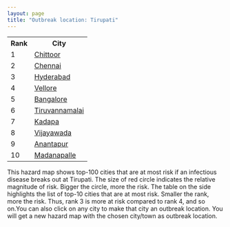 ```yaml
---
layout: page
title: "Outbreak location: Tirupati"
---
```

<div class="flex-container">
<div class="flex-item-left" id="mapid">
<script src="https://buda-magenta.github.io/hazard_map/load_map.js"></script>

<script>
var marker_outbreak = L.marker([13.631637, 79.423171],{"autoPan": true}).addTo(map); marker_outbreak.bindTooltip("Tirupati").openTooltip();

var circle_1 = L.circle([13.160105, 79.155551], {"pane": "markerPane", "color": "red", "fill": true, "fillOpacity": 0.2, "fillRule": "evenodd", "lineCap": "round", "lineJoin": "round", "opacity": 1.0, "radius": 90109, "stroke": true, "weight": 3}).addTo(map);
circle_1.bindTooltip("Chittoor<br>rank: 1<br>hazard index: 0.090109")
circle_1.bindPopup('<a href="https://buda-magenta.github.io/hazard_map/Chittoor">Chittoor</a>')

var circle_2 = L.circle([13.083694, 80.270186], {"pane": "markerPane", "color": "red", "fill": true, "fillOpacity": 0.2, "fillRule": "evenodd", "lineCap": "round", "lineJoin": "round", "opacity": 1.0, "radius": 80371, "stroke": true, "weight": 3}).addTo(map);
circle_2.bindTooltip("Chennai<br>rank: 2<br>hazard index: 0.080371")
circle_2.bindPopup('<a href="https://buda-magenta.github.io/hazard_map/Chennai">Chennai</a>')

var circle_3 = L.circle([17.388786, 78.461065], {"pane": "markerPane", "color": "red", "fill": true, "fillOpacity": 0.2, "fillRule": "evenodd", "lineCap": "round", "lineJoin": "round", "opacity": 1.0, "radius": 48055, "stroke": true, "weight": 3}).addTo(map);
circle_3.bindTooltip("Hyderabad<br>rank: 3<br>hazard index: 0.048055")
circle_3.bindPopup('<a href="https://buda-magenta.github.io/hazard_map/Hyderabad">Hyderabad</a>')

var circle_4 = L.circle([12.794811, 79.000641], {"pane": "markerPane", "color": "red", "fill": true, "fillOpacity": 0.2, "fillRule": "evenodd", "lineCap": "round", "lineJoin": "round", "opacity": 1.0, "radius": 14494, "stroke": true, "weight": 3}).addTo(map);
circle_4.bindTooltip("Vellore<br>rank: 4<br>hazard index: 0.014494")
circle_4.bindPopup('<a href="https://buda-magenta.github.io/hazard_map/Vellore">Vellore</a>')

var circle_5 = L.circle([12.979120, 77.591300], {"pane": "markerPane", "color": "red", "fill": true, "fillOpacity": 0.2, "fillRule": "evenodd", "lineCap": "round", "lineJoin": "round", "opacity": 1.0, "radius": 14319, "stroke": true, "weight": 3}).addTo(map);
circle_5.bindTooltip("Bangalore<br>rank: 5<br>hazard index: 0.014319")
circle_5.bindPopup('<a href="https://buda-magenta.github.io/hazard_map/Bangalore">Bangalore</a>')

var circle_6 = L.circle([12.227213, 79.070156], {"pane": "markerPane", "color": "red", "fill": true, "fillOpacity": 0.2, "fillRule": "evenodd", "lineCap": "round", "lineJoin": "round", "opacity": 1.0, "radius": 11116, "stroke": true, "weight": 3}).addTo(map);
circle_6.bindTooltip("Tiruvannamalai<br>rank: 6<br>hazard index: 0.011116")
circle_6.bindPopup('<a href="https://buda-magenta.github.io/hazard_map/Tiruvannamalai">Tiruvannamalai</a>')

var circle_7 = L.circle([14.475294, 78.821686], {"pane": "markerPane", "color": "red", "fill": true, "fillOpacity": 0.2, "fillRule": "evenodd", "lineCap": "round", "lineJoin": "round", "opacity": 1.0, "radius": 7935, "stroke": true, "weight": 3}).addTo(map);
circle_7.bindTooltip("Kadapa<br>rank: 7<br>hazard index: 0.007936")
circle_7.bindPopup('<a href="https://buda-magenta.github.io/hazard_map/Kadapa">Kadapa</a>')

var circle_8 = L.circle([16.508759, 80.618510], {"pane": "markerPane", "color": "red", "fill": true, "fillOpacity": 0.2, "fillRule": "evenodd", "lineCap": "round", "lineJoin": "round", "opacity": 1.0, "radius": 7549, "stroke": true, "weight": 3}).addTo(map);
circle_8.bindTooltip("Vijayawada<br>rank: 8<br>hazard index: 0.007550")
circle_8.bindPopup('<a href="https://buda-magenta.github.io/hazard_map/Vijayawada">Vijayawada</a>')

var circle_9 = L.circle([14.654623, 77.556260], {"pane": "markerPane", "color": "red", "fill": true, "fillOpacity": 0.2, "fillRule": "evenodd", "lineCap": "round", "lineJoin": "round", "opacity": 1.0, "radius": 6716, "stroke": true, "weight": 3}).addTo(map);
circle_9.bindTooltip("Anantapur<br>rank: 9<br>hazard index: 0.006716")
circle_9.bindPopup('<a href="https://buda-magenta.github.io/hazard_map/Anantapur">Anantapur</a>')

var circle_10 = L.circle([13.573260, 78.479146], {"pane": "markerPane", "color": "red", "fill": true, "fillOpacity": 0.2, "fillRule": "evenodd", "lineCap": "round", "lineJoin": "round", "opacity": 1.0, "radius": 6700, "stroke": true, "weight": 3}).addTo(map);
circle_10.bindTooltip("Madanapalle<br>rank: 10<br>hazard index: 0.006700")
circle_10.bindPopup('<a href="https://buda-magenta.github.io/hazard_map/Madanapalle">Madanapalle</a>')

var circle_11 = L.circle([17.723128, 83.301284], {"pane": "markerPane", "color": "red", "fill": true, "fillOpacity": 0.2, "fillRule": "evenodd", "lineCap": "round", "lineJoin": "round", "opacity": 1.0, "radius": 6172, "stroke": true, "weight": 3}).addTo(map);
circle_11.bindTooltip("Visakhapatnam<br>rank: 11<br>hazard index: 0.006172")
circle_11.bindPopup('<a href="https://buda-magenta.github.io/hazard_map/Visakhapatnam">Visakhapatnam</a>')

var circle_12 = L.circle([14.422347, 77.720069], {"pane": "markerPane", "color": "red", "fill": true, "fillOpacity": 0.2, "fillRule": "evenodd", "lineCap": "round", "lineJoin": "round", "opacity": 1.0, "radius": 5738, "stroke": true, "weight": 3}).addTo(map);
circle_12.bindTooltip("Dharmavaram<br>rank: 12<br>hazard index: 0.005738")
circle_12.bindPopup('<a href="https://buda-magenta.github.io/hazard_map/Dharmavaram">Dharmavaram</a>')

var circle_13 = L.circle([14.449372, 79.987376], {"pane": "markerPane", "color": "red", "fill": true, "fillOpacity": 0.2, "fillRule": "evenodd", "lineCap": "round", "lineJoin": "round", "opacity": 1.0, "radius": 5249, "stroke": true, "weight": 3}).addTo(map);
circle_13.bindTooltip("Nellore<br>rank: 13<br>hazard index: 0.005250")
circle_13.bindPopup('<a href="https://buda-magenta.github.io/hazard_map/Nellore">Nellore</a>')

var circle_14 = L.circle([15.143395, 76.919388], {"pane": "markerPane", "color": "red", "fill": true, "fillOpacity": 0.2, "fillRule": "evenodd", "lineCap": "round", "lineJoin": "round", "opacity": 1.0, "radius": 4847, "stroke": true, "weight": 3}).addTo(map);
circle_14.bindTooltip("Bellary<br>rank: 14<br>hazard index: 0.004847")
circle_14.bindPopup('<a href="https://buda-magenta.github.io/hazard_map/Bellary">Bellary</a>')

var circle_15 = L.circle([15.119651, 77.455290], {"pane": "markerPane", "color": "red", "fill": true, "fillOpacity": 0.2, "fillRule": "evenodd", "lineCap": "round", "lineJoin": "round", "opacity": 1.0, "radius": 3843, "stroke": true, "weight": 3}).addTo(map);
circle_15.bindTooltip("Guntakal<br>rank: 15<br>hazard index: 0.003843")
circle_15.bindPopup('<a href="https://buda-magenta.github.io/hazard_map/Guntakal">Guntakal</a>')

var circle_16 = L.circle([15.351838, 75.137985], {"pane": "markerPane", "color": "red", "fill": true, "fillOpacity": 0.2, "fillRule": "evenodd", "lineCap": "round", "lineJoin": "round", "opacity": 1.0, "radius": 2978, "stroke": true, "weight": 3}).addTo(map);
circle_16.bindTooltip("Hubli<br>rank: 16<br>hazard index: 0.002978")
circle_16.bindPopup('<a href="https://buda-magenta.github.io/hazard_map/Hubli">Hubli</a>')

var circle_17 = L.circle([11.001812, 76.962842], {"pane": "markerPane", "color": "red", "fill": true, "fillOpacity": 0.2, "fillRule": "evenodd", "lineCap": "round", "lineJoin": "round", "opacity": 1.0, "radius": 2538, "stroke": true, "weight": 3}).addTo(map);
circle_17.bindTooltip("Coimbatore<br>rank: 17<br>hazard index: 0.002538")
circle_17.bindPopup('<a href="https://buda-magenta.github.io/hazard_map/Coimbatore">Coimbatore</a>')

var circle_18 = L.circle([11.664300, 78.146000], {"pane": "markerPane", "color": "red", "fill": true, "fillOpacity": 0.2, "fillRule": "evenodd", "lineCap": "round", "lineJoin": "round", "opacity": 1.0, "radius": 2084, "stroke": true, "weight": 3}).addTo(map);
circle_18.bindTooltip("Salem<br>rank: 18<br>hazard index: 0.002085")
circle_18.bindPopup('<a href="https://buda-magenta.github.io/hazard_map/Salem">Salem</a>')

var circle_19 = L.circle([28.651718, 77.221939], {"pane": "markerPane", "color": "red", "fill": true, "fillOpacity": 0.2, "fillRule": "evenodd", "lineCap": "round", "lineJoin": "round", "opacity": 1.0, "radius": 2070, "stroke": true, "weight": 3}).addTo(map);
circle_19.bindTooltip("Delhi<br>rank: 19<br>hazard index: 0.002070")
circle_19.bindPopup('<a href="https://buda-magenta.github.io/hazard_map/Delhi">Delhi</a>')

var circle_20 = L.circle([13.125476, 80.094090], {"pane": "markerPane", "color": "red", "fill": true, "fillOpacity": 0.2, "fillRule": "evenodd", "lineCap": "round", "lineJoin": "round", "opacity": 1.0, "radius": 2058, "stroke": true, "weight": 3}).addTo(map);
circle_20.bindTooltip("Avadi<br>rank: 20<br>hazard index: 0.002059")
circle_20.bindPopup('<a href="https://buda-magenta.github.io/hazard_map/Avadi">Avadi</a>')

var circle_21 = L.circle([10.804973, 78.687030], {"pane": "markerPane", "color": "red", "fill": true, "fillOpacity": 0.2, "fillRule": "evenodd", "lineCap": "round", "lineJoin": "round", "opacity": 1.0, "radius": 1996, "stroke": true, "weight": 3}).addTo(map);
circle_21.bindTooltip("Tiruchirappalli<br>rank: 21<br>hazard index: 0.001997")
circle_21.bindPopup('<a href="https://buda-magenta.github.io/hazard_map/Tiruchirappalli">Tiruchirappalli</a>')

var circle_22 = L.circle([9.926115, 78.114098], {"pane": "markerPane", "color": "red", "fill": true, "fillOpacity": 0.2, "fillRule": "evenodd", "lineCap": "round", "lineJoin": "round", "opacity": 1.0, "radius": 1677, "stroke": true, "weight": 3}).addTo(map);
circle_22.bindTooltip("Madurai<br>rank: 22<br>hazard index: 0.001678")
circle_22.bindPopup('<a href="https://buda-magenta.github.io/hazard_map/Madurai">Madurai</a>')

var circle_23 = L.circle([17.980609, 79.598212], {"pane": "markerPane", "color": "red", "fill": true, "fillOpacity": 0.2, "fillRule": "evenodd", "lineCap": "round", "lineJoin": "round", "opacity": 1.0, "radius": 1559, "stroke": true, "weight": 3}).addTo(map);
circle_23.bindTooltip("Warangal<br>rank: 23<br>hazard index: 0.001559")
circle_23.bindPopup('<a href="https://buda-magenta.github.io/hazard_map/Warangal">Warangal</a>')

var circle_24 = L.circle([14.752266, 78.548552], {"pane": "markerPane", "color": "red", "fill": true, "fillOpacity": 0.2, "fillRule": "evenodd", "lineCap": "round", "lineJoin": "round", "opacity": 1.0, "radius": 1550, "stroke": true, "weight": 3}).addTo(map);
circle_24.bindTooltip("Proddatur<br>rank: 24<br>hazard index: 0.001551")
circle_24.bindPopup('<a href="https://buda-magenta.github.io/hazard_map/Proddatur">Proddatur</a>')

var circle_25 = L.circle([19.075990, 72.877393], {"pane": "markerPane", "color": "red", "fill": true, "fillOpacity": 0.2, "fillRule": "evenodd", "lineCap": "round", "lineJoin": "round", "opacity": 1.0, "radius": 1521, "stroke": true, "weight": 3}).addTo(map);
circle_25.bindTooltip("Mumbai<br>rank: 25<br>hazard index: 0.001522")
circle_25.bindPopup('<a href="https://buda-magenta.github.io/hazard_map/Mumbai">Mumbai</a>')

var circle_26 = L.circle([11.715950, 79.767053], {"pane": "markerPane", "color": "red", "fill": true, "fillOpacity": 0.2, "fillRule": "evenodd", "lineCap": "round", "lineJoin": "round", "opacity": 1.0, "radius": 1449, "stroke": true, "weight": 3}).addTo(map);
circle_26.bindTooltip("Cuddalore Port<br>rank: 26<br>hazard index: 0.001449")
circle_26.bindPopup('<a href="https://buda-magenta.github.io/hazard_map/Cuddalore_Port">Cuddalore Port</a>')

var circle_27 = L.circle([16.702841, 74.240533], {"pane": "markerPane", "color": "red", "fill": true, "fillOpacity": 0.2, "fillRule": "evenodd", "lineCap": "round", "lineJoin": "round", "opacity": 1.0, "radius": 1391, "stroke": true, "weight": 3}).addTo(map);
circle_27.bindTooltip("Kolhapur<br>rank: 27<br>hazard index: 0.001392")
circle_27.bindPopup('<a href="https://buda-magenta.github.io/hazard_map/Kolhapur">Kolhapur</a>')

var circle_28 = L.circle([13.826383, 77.493772], {"pane": "markerPane", "color": "red", "fill": true, "fillOpacity": 0.2, "fillRule": "evenodd", "lineCap": "round", "lineJoin": "round", "opacity": 1.0, "radius": 1317, "stroke": true, "weight": 3}).addTo(map);
circle_28.bindTooltip("Hindupur<br>rank: 28<br>hazard index: 0.001318")
circle_28.bindPopup('<a href="https://buda-magenta.github.io/hazard_map/Hindupur">Hindupur</a>')

var circle_29 = L.circle([15.507554, 80.060800], {"pane": "markerPane", "color": "red", "fill": true, "fillOpacity": 0.2, "fillRule": "evenodd", "lineCap": "round", "lineJoin": "round", "opacity": 1.0, "radius": 1299, "stroke": true, "weight": 3}).addTo(map);
circle_29.bindTooltip("Ongole<br>rank: 29<br>hazard index: 0.001299")
circle_29.bindPopup('<a href="https://buda-magenta.github.io/hazard_map/Ongole">Ongole</a>')

var circle_30 = L.circle([17.005045, 81.780473], {"pane": "markerPane", "color": "red", "fill": true, "fillOpacity": 0.2, "fillRule": "evenodd", "lineCap": "round", "lineJoin": "round", "opacity": 1.0, "radius": 1297, "stroke": true, "weight": 3}).addTo(map);
circle_30.bindTooltip("Rajahmundry<br>rank: 30<br>hazard index: 0.001298")
circle_30.bindPopup('<a href="https://buda-magenta.github.io/hazard_map/Rajahmundry">Rajahmundry</a>')

var circle_31 = L.circle([16.850253, 74.594888], {"pane": "markerPane", "color": "red", "fill": true, "fillOpacity": 0.2, "fillRule": "evenodd", "lineCap": "round", "lineJoin": "round", "opacity": 1.0, "radius": 1273, "stroke": true, "weight": 3}).addTo(map);
circle_31.bindTooltip("Sangli<br>rank: 31<br>hazard index: 0.001274")
circle_31.bindPopup('<a href="https://buda-magenta.github.io/hazard_map/Sangli">Sangli</a>')

var circle_32 = L.circle([15.857267, 74.506934], {"pane": "markerPane", "color": "red", "fill": true, "fillOpacity": 0.2, "fillRule": "evenodd", "lineCap": "round", "lineJoin": "round", "opacity": 1.0, "radius": 1237, "stroke": true, "weight": 3}).addTo(map);
circle_32.bindTooltip("Belgaum<br>rank: 32<br>hazard index: 0.001237")
circle_32.bindPopup('<a href="https://buda-magenta.github.io/hazard_map/Belgaum">Belgaum</a>')

var circle_33 = L.circle([13.156387, 80.300528], {"pane": "markerPane", "color": "red", "fill": true, "fillOpacity": 0.2, "fillRule": "evenodd", "lineCap": "round", "lineJoin": "round", "opacity": 1.0, "radius": 1116, "stroke": true, "weight": 3}).addTo(map);
circle_33.bindTooltip("Tiruvottiyur<br>rank: 33<br>hazard index: 0.001116")
circle_33.bindPopup('<a href="https://buda-magenta.github.io/hazard_map/Tiruvottiyur">Tiruvottiyur</a>')

var circle_34 = L.circle([11.101781, 77.345192], {"pane": "markerPane", "color": "red", "fill": true, "fillOpacity": 0.2, "fillRule": "evenodd", "lineCap": "round", "lineJoin": "round", "opacity": 1.0, "radius": 1055, "stroke": true, "weight": 3}).addTo(map);
circle_34.bindTooltip("Tiruppur<br>rank: 34<br>hazard index: 0.001055")
circle_34.bindPopup('<a href="https://buda-magenta.github.io/hazard_map/Tiruppur">Tiruppur</a>')

var circle_35 = L.circle([26.055318, 82.993139], {"pane": "markerPane", "color": "red", "fill": true, "fillOpacity": 0.2, "fillRule": "evenodd", "lineCap": "round", "lineJoin": "round", "opacity": 1.0, "radius": 1014, "stroke": true, "weight": 3}).addTo(map);
circle_35.bindTooltip("Nizamabad<br>rank: 35<br>hazard index: 0.001014")
circle_35.bindPopup('<a href="https://buda-magenta.github.io/hazard_map/Nizamabad">Nizamabad</a>')

var circle_36 = L.circle([16.237773, 80.646422], {"pane": "markerPane", "color": "red", "fill": true, "fillOpacity": 0.2, "fillRule": "evenodd", "lineCap": "round", "lineJoin": "round", "opacity": 1.0, "radius": 972, "stroke": true, "weight": 3}).addTo(map);
circle_36.bindTooltip("Tenali<br>rank: 36<br>hazard index: 0.000973")
circle_36.bindPopup('<a href="https://buda-magenta.github.io/hazard_map/Tenali">Tenali</a>')

var circle_37 = L.circle([12.989816, 80.100987], {"pane": "markerPane", "color": "red", "fill": true, "fillOpacity": 0.2, "fillRule": "evenodd", "lineCap": "round", "lineJoin": "round", "opacity": 1.0, "radius": 944, "stroke": true, "weight": 3}).addTo(map);
circle_37.bindTooltip("Pallavaram<br>rank: 37<br>hazard index: 0.000944")
circle_37.bindPopup('<a href="https://buda-magenta.github.io/hazard_map/Pallavaram">Pallavaram</a>')

var circle_38 = L.circle([12.305183, 76.655361], {"pane": "markerPane", "color": "red", "fill": true, "fillOpacity": 0.2, "fillRule": "evenodd", "lineCap": "round", "lineJoin": "round", "opacity": 1.0, "radius": 942, "stroke": true, "weight": 3}).addTo(map);
circle_38.bindTooltip("Mysore<br>rank: 38<br>hazard index: 0.000943")
circle_38.bindPopup('<a href="https://buda-magenta.github.io/hazard_map/Mysore">Mysore</a>')

var circle_39 = L.circle([16.291519, 80.454159], {"pane": "markerPane", "color": "red", "fill": true, "fillOpacity": 0.2, "fillRule": "evenodd", "lineCap": "round", "lineJoin": "round", "opacity": 1.0, "radius": 935, "stroke": true, "weight": 3}).addTo(map);
circle_39.bindTooltip("Guntur<br>rank: 39<br>hazard index: 0.000935")
circle_39.bindPopup('<a href="https://buda-magenta.github.io/hazard_map/Guntur">Guntur</a>')

var circle_40 = L.circle([25.531031, 78.652689], {"pane": "markerPane", "color": "red", "fill": true, "fillOpacity": 0.2, "fillRule": "evenodd", "lineCap": "round", "lineJoin": "round", "opacity": 1.0, "radius": 923, "stroke": true, "weight": 3}).addTo(map);
circle_40.bindTooltip("Jhansi<br>rank: 40<br>hazard index: 0.000923")
circle_40.bindPopup('<a href="https://buda-magenta.github.io/hazard_map/Jhansi">Jhansi</a>')

var circle_41 = L.circle([22.541418, 88.357691], {"pane": "markerPane", "color": "red", "fill": true, "fillOpacity": 0.2, "fillRule": "evenodd", "lineCap": "round", "lineJoin": "round", "opacity": 1.0, "radius": 793, "stroke": true, "weight": 3}).addTo(map);
circle_41.bindTooltip("Kolkata<br>rank: 41<br>hazard index: 0.000793")
circle_41.bindPopup('<a href="https://buda-magenta.github.io/hazard_map/Kolkata">Kolkata</a>')

var circle_42 = L.circle([12.929903, 80.111823], {"pane": "markerPane", "color": "red", "fill": true, "fillOpacity": 0.2, "fillRule": "evenodd", "lineCap": "round", "lineJoin": "round", "opacity": 1.0, "radius": 752, "stroke": true, "weight": 3}).addTo(map);
circle_42.bindTooltip("Tambaram<br>rank: 42<br>hazard index: 0.000753")
circle_42.bindPopup('<a href="https://buda-magenta.github.io/hazard_map/Tambaram">Tambaram</a>')

var circle_43 = L.circle([16.695935, 74.455575], {"pane": "markerPane", "color": "red", "fill": true, "fillOpacity": 0.2, "fillRule": "evenodd", "lineCap": "round", "lineJoin": "round", "opacity": 1.0, "radius": 728, "stroke": true, "weight": 3}).addTo(map);
circle_43.bindTooltip("Ichalkaranji<br>rank: 43<br>hazard index: 0.000729")
circle_43.bindPopup('<a href="https://buda-magenta.github.io/hazard_map/Ichalkaranji">Ichalkaranji</a>')

var circle_44 = L.circle([10.915649, 79.806949], {"pane": "markerPane", "color": "red", "fill": true, "fillOpacity": 0.2, "fillRule": "evenodd", "lineCap": "round", "lineJoin": "round", "opacity": 1.0, "radius": 725, "stroke": true, "weight": 3}).addTo(map);
circle_44.bindTooltip("Pondicherry<br>rank: 44<br>hazard index: 0.000725")
circle_44.bindPopup('<a href="https://buda-magenta.github.io/hazard_map/Pondicherry">Pondicherry</a>')

var circle_45 = L.circle([12.836393, 79.705330], {"pane": "markerPane", "color": "red", "fill": true, "fillOpacity": 0.2, "fillRule": "evenodd", "lineCap": "round", "lineJoin": "round", "opacity": 1.0, "radius": 685, "stroke": true, "weight": 3}).addTo(map);
circle_45.bindTooltip("Kanchipuram<br>rank: 45<br>hazard index: 0.000686")
circle_45.bindPopup('<a href="https://buda-magenta.github.io/hazard_map/Kanchipuram">Kanchipuram</a>')

var circle_46 = L.circle([16.743454, 77.992319], {"pane": "markerPane", "color": "red", "fill": true, "fillOpacity": 0.2, "fillRule": "evenodd", "lineCap": "round", "lineJoin": "round", "opacity": 1.0, "radius": 674, "stroke": true, "weight": 3}).addTo(map);
circle_46.bindTooltip("Mahbubnagar<br>rank: 46<br>hazard index: 0.000674")
circle_46.bindPopup('<a href="https://buda-magenta.github.io/hazard_map/Mahbubnagar">Mahbubnagar</a>')

var circle_47 = L.circle([15.266493, 76.387230], {"pane": "markerPane", "color": "red", "fill": true, "fillOpacity": 0.2, "fillRule": "evenodd", "lineCap": "round", "lineJoin": "round", "opacity": 1.0, "radius": 650, "stroke": true, "weight": 3}).addTo(map);
circle_47.bindTooltip("Hospet<br>rank: 47<br>hazard index: 0.000651")
circle_47.bindPopup('<a href="https://buda-magenta.github.io/hazard_map/Hospet">Hospet</a>')

var circle_48 = L.circle([15.830925, 78.042537], {"pane": "markerPane", "color": "red", "fill": true, "fillOpacity": 0.2, "fillRule": "evenodd", "lineCap": "round", "lineJoin": "round", "opacity": 1.0, "radius": 640, "stroke": true, "weight": 3}).addTo(map);
circle_48.bindTooltip("Kurnool<br>rank: 48<br>hazard index: 0.000640")
circle_48.bindPopup('<a href="https://buda-magenta.github.io/hazard_map/Kurnool">Kurnool</a>')

var circle_49 = L.circle([18.112082, 83.405220], {"pane": "markerPane", "color": "red", "fill": true, "fillOpacity": 0.2, "fillRule": "evenodd", "lineCap": "round", "lineJoin": "round", "opacity": 1.0, "radius": 619, "stroke": true, "weight": 3}).addTo(map);
circle_49.bindTooltip("Vizianagaram<br>rank: 49<br>hazard index: 0.000620")
circle_49.bindPopup('<a href="https://buda-magenta.github.io/hazard_map/Vizianagaram">Vizianagaram</a>')

var circle_50 = L.circle([16.094950, 80.165878], {"pane": "markerPane", "color": "red", "fill": true, "fillOpacity": 0.2, "fillRule": "evenodd", "lineCap": "round", "lineJoin": "round", "opacity": 1.0, "radius": 599, "stroke": true, "weight": 3}).addTo(map);
circle_50.bindTooltip("Chilakaluripet<br>rank: 50<br>hazard index: 0.000599")
circle_50.bindPopup('<a href="https://buda-magenta.github.io/hazard_map/Chilakaluripet">Chilakaluripet</a>')

var circle_51 = L.circle([20.266777, 85.843559], {"pane": "markerPane", "color": "red", "fill": true, "fillOpacity": 0.2, "fillRule": "evenodd", "lineCap": "round", "lineJoin": "round", "opacity": 1.0, "radius": 591, "stroke": true, "weight": 3}).addTo(map);
circle_51.bindTooltip("Bhubaneswar<br>rank: 51<br>hazard index: 0.000592")
circle_51.bindPopup('<a href="https://buda-magenta.github.io/hazard_map/Bhubaneswar">Bhubaneswar</a>')

var circle_52 = L.circle([18.761516, 79.478785], {"pane": "markerPane", "color": "red", "fill": true, "fillOpacity": 0.2, "fillRule": "evenodd", "lineCap": "round", "lineJoin": "round", "opacity": 1.0, "radius": 583, "stroke": true, "weight": 3}).addTo(map);
circle_52.bindTooltip("Ramagundam<br>rank: 52<br>hazard index: 0.000583")
circle_52.bindPopup('<a href="https://buda-magenta.github.io/hazard_map/Ramagundam">Ramagundam</a>')

var circle_53 = L.circle([18.521428, 73.854454], {"pane": "markerPane", "color": "red", "fill": true, "fillOpacity": 0.2, "fillRule": "evenodd", "lineCap": "round", "lineJoin": "round", "opacity": 1.0, "radius": 577, "stroke": true, "weight": 3}).addTo(map);
circle_53.bindTooltip("Pune<br>rank: 53<br>hazard index: 0.000577")
circle_53.bindPopup('<a href="https://buda-magenta.github.io/hazard_map/Pune">Pune</a>')

var circle_54 = L.circle([14.906956, 78.009707], {"pane": "markerPane", "color": "red", "fill": true, "fillOpacity": 0.2, "fillRule": "evenodd", "lineCap": "round", "lineJoin": "round", "opacity": 1.0, "radius": 576, "stroke": true, "weight": 3}).addTo(map);
circle_54.bindTooltip("Tadipatri<br>rank: 54<br>hazard index: 0.000577")
circle_54.bindPopup('<a href="https://buda-magenta.github.io/hazard_map/Tadipatri">Tadipatri</a>')

var circle_55 = L.circle([8.576971, 77.050125], {"pane": "markerPane", "color": "red", "fill": true, "fillOpacity": 0.2, "fillRule": "evenodd", "lineCap": "round", "lineJoin": "round", "opacity": 1.0, "radius": 555, "stroke": true, "weight": 3}).addTo(map);
circle_55.bindTooltip("Thiruvananthapuram<br>rank: 55<br>hazard index: 0.000556")
circle_55.bindPopup('<a href="https://buda-magenta.github.io/hazard_map/Thiruvananthapuram">Thiruvananthapuram</a>')

var circle_56 = L.circle([15.426365, 75.630079], {"pane": "markerPane", "color": "red", "fill": true, "fillOpacity": 0.2, "fillRule": "evenodd", "lineCap": "round", "lineJoin": "round", "opacity": 1.0, "radius": 545, "stroke": true, "weight": 3}).addTo(map);
circle_56.bindTooltip("Gadag<br>rank: 56<br>hazard index: 0.000545")
circle_56.bindPopup('<a href="https://buda-magenta.github.io/hazard_map/Gadag">Gadag</a>')

var circle_57 = L.circle([16.083333, 77.166667], {"pane": "markerPane", "color": "red", "fill": true, "fillOpacity": 0.2, "fillRule": "evenodd", "lineCap": "round", "lineJoin": "round", "opacity": 1.0, "radius": 544, "stroke": true, "weight": 3}).addTo(map);
circle_57.bindTooltip("Raichur<br>rank: 57<br>hazard index: 0.000544")
circle_57.bindPopup('<a href="https://buda-magenta.github.io/hazard_map/Raichur">Raichur</a>')

var circle_58 = L.circle([12.955100, 78.269900], {"pane": "markerPane", "color": "red", "fill": true, "fillOpacity": 0.2, "fillRule": "evenodd", "lineCap": "round", "lineJoin": "round", "opacity": 1.0, "radius": 543, "stroke": true, "weight": 3}).addTo(map);
circle_58.bindTooltip("Robertson Pet<br>rank: 58<br>hazard index: 0.000544")
circle_58.bindPopup('<a href="https://buda-magenta.github.io/hazard_map/Robertson_Pet">Robertson Pet</a>')

var circle_59 = L.circle([21.237947, 81.633683], {"pane": "markerPane", "color": "red", "fill": true, "fillOpacity": 0.2, "fillRule": "evenodd", "lineCap": "round", "lineJoin": "round", "opacity": 1.0, "radius": 510, "stroke": true, "weight": 3}).addTo(map);
circle_59.bindTooltip("Raipur<br>rank: 59<br>hazard index: 0.000511")
circle_59.bindPopup('<a href="https://buda-magenta.github.io/hazard_map/Raipur">Raipur</a>')

var circle_60 = L.circle([19.309813, 84.797156], {"pane": "markerPane", "color": "red", "fill": true, "fillOpacity": 0.2, "fillRule": "evenodd", "lineCap": "round", "lineJoin": "round", "opacity": 1.0, "radius": 505, "stroke": true, "weight": 3}).addTo(map);
circle_60.bindTooltip("Brahmapur<br>rank: 60<br>hazard index: 0.000506")
circle_60.bindPopup('<a href="https://buda-magenta.github.io/hazard_map/Brahmapur">Brahmapur</a>')

var circle_61 = L.circle([17.910400, 77.519900], {"pane": "markerPane", "color": "red", "fill": true, "fillOpacity": 0.2, "fillRule": "evenodd", "lineCap": "round", "lineJoin": "round", "opacity": 1.0, "radius": 478, "stroke": true, "weight": 3}).addTo(map);
circle_61.bindTooltip("Bidar<br>rank: 61<br>hazard index: 0.000479")
circle_61.bindPopup('<a href="https://buda-magenta.github.io/hazard_map/Bidar">Bidar</a>')

var circle_62 = L.circle([17.500000, 80.333333], {"pane": "markerPane", "color": "red", "fill": true, "fillOpacity": 0.2, "fillRule": "evenodd", "lineCap": "round", "lineJoin": "round", "opacity": 1.0, "radius": 462, "stroke": true, "weight": 3}).addTo(map);
circle_62.bindTooltip("Khammam<br>rank: 62<br>hazard index: 0.000462")
circle_62.bindPopup('<a href="https://buda-magenta.github.io/hazard_map/Khammam">Khammam</a>')

var circle_63 = L.circle([17.166667, 77.083333], {"pane": "markerPane", "color": "red", "fill": true, "fillOpacity": 0.2, "fillRule": "evenodd", "lineCap": "round", "lineJoin": "round", "opacity": 1.0, "radius": 448, "stroke": true, "weight": 3}).addTo(map);
circle_63.bindTooltip("Gulbarga<br>rank: 63<br>hazard index: 0.000449")
circle_63.bindPopup('<a href="https://buda-magenta.github.io/hazard_map/Gulbarga">Gulbarga</a>')

var circle_64 = L.circle([12.792907, 78.699917], {"pane": "markerPane", "color": "red", "fill": true, "fillOpacity": 0.2, "fillRule": "evenodd", "lineCap": "round", "lineJoin": "round", "opacity": 1.0, "radius": 440, "stroke": true, "weight": 3}).addTo(map);
circle_64.bindTooltip("Ambur<br>rank: 64<br>hazard index: 0.000440")
circle_64.bindPopup('<a href="https://buda-magenta.github.io/hazard_map/Ambur">Ambur</a>')

var circle_65 = L.circle([16.432998, 80.993715], {"pane": "markerPane", "color": "red", "fill": true, "fillOpacity": 0.2, "fillRule": "evenodd", "lineCap": "round", "lineJoin": "round", "opacity": 1.0, "radius": 426, "stroke": true, "weight": 3}).addTo(map);
circle_65.bindTooltip("Gudivada<br>rank: 65<br>hazard index: 0.000427")
circle_65.bindPopup('<a href="https://buda-magenta.github.io/hazard_map/Gudivada">Gudivada</a>')

var circle_66 = L.circle([19.169335, 77.311013], {"pane": "markerPane", "color": "red", "fill": true, "fillOpacity": 0.2, "fillRule": "evenodd", "lineCap": "round", "lineJoin": "round", "opacity": 1.0, "radius": 407, "stroke": true, "weight": 3}).addTo(map);
circle_66.bindTooltip("Nanded Waghala<br>rank: 66<br>hazard index: 0.000408")
circle_66.bindPopup('<a href="https://buda-magenta.github.io/hazard_map/Nanded_Waghala">Nanded Waghala</a>')

var circle_67 = L.circle([16.181939, 81.135130], {"pane": "markerPane", "color": "red", "fill": true, "fillOpacity": 0.2, "fillRule": "evenodd", "lineCap": "round", "lineJoin": "round", "opacity": 1.0, "radius": 401, "stroke": true, "weight": 3}).addTo(map);
circle_67.bindTooltip("Machilipatnam<br>rank: 67<br>hazard index: 0.000401")
circle_67.bindPopup('<a href="https://buda-magenta.github.io/hazard_map/Machilipatnam">Machilipatnam</a>')

var circle_68 = L.circle([15.631900, 77.275900], {"pane": "markerPane", "color": "red", "fill": true, "fillOpacity": 0.2, "fillRule": "evenodd", "lineCap": "round", "lineJoin": "round", "opacity": 1.0, "radius": 381, "stroke": true, "weight": 3}).addTo(map);
circle_68.bindTooltip("Adoni<br>rank: 68<br>hazard index: 0.000382")
circle_68.bindPopup('<a href="https://buda-magenta.github.io/hazard_map/Adoni">Adoni</a>')

var circle_69 = L.circle([21.149813, 79.082056], {"pane": "markerPane", "color": "red", "fill": true, "fillOpacity": 0.2, "fillRule": "evenodd", "lineCap": "round", "lineJoin": "round", "opacity": 1.0, "radius": 379, "stroke": true, "weight": 3}).addTo(map);
circle_69.bindTooltip("Nagpur<br>rank: 69<br>hazard index: 0.000380")
circle_69.bindPopup('<a href="https://buda-magenta.github.io/hazard_map/Nagpur">Nagpur</a>')

var circle_70 = L.circle([11.369204, 77.676627], {"pane": "markerPane", "color": "red", "fill": true, "fillOpacity": 0.2, "fillRule": "evenodd", "lineCap": "round", "lineJoin": "round", "opacity": 1.0, "radius": 375, "stroke": true, "weight": 3}).addTo(map);
circle_70.bindTooltip("Erode<br>rank: 70<br>hazard index: 0.000375")
circle_70.bindPopup('<a href="https://buda-magenta.github.io/hazard_map/Erode">Erode</a>')

var circle_71 = L.circle([13.340077, 77.100621], {"pane": "markerPane", "color": "red", "fill": true, "fillOpacity": 0.2, "fillRule": "evenodd", "lineCap": "round", "lineJoin": "round", "opacity": 1.0, "radius": 365, "stroke": true, "weight": 3}).addTo(map);
circle_71.bindTooltip("Tumkur<br>rank: 71<br>hazard index: 0.000366")
circle_71.bindPopup('<a href="https://buda-magenta.github.io/hazard_map/Tumkur">Tumkur</a>')

var circle_72 = L.circle([10.330330, 78.067398], {"pane": "markerPane", "color": "red", "fill": true, "fillOpacity": 0.2, "fillRule": "evenodd", "lineCap": "round", "lineJoin": "round", "opacity": 1.0, "radius": 341, "stroke": true, "weight": 3}).addTo(map);
circle_72.bindTooltip("Dindigul<br>rank: 72<br>hazard index: 0.000341")
circle_72.bindPopup('<a href="https://buda-magenta.github.io/hazard_map/Dindigul">Dindigul</a>')

var circle_73 = L.circle([10.786027, 79.138150], {"pane": "markerPane", "color": "red", "fill": true, "fillOpacity": 0.2, "fillRule": "evenodd", "lineCap": "round", "lineJoin": "round", "opacity": 1.0, "radius": 340, "stroke": true, "weight": 3}).addTo(map);
circle_73.bindTooltip("Thanjavur<br>rank: 73<br>hazard index: 0.000340")
circle_73.bindPopup('<a href="https://buda-magenta.github.io/hazard_map/Thanjavur">Thanjavur</a>')

var circle_74 = L.circle([23.021624, 72.579707], {"pane": "markerPane", "color": "red", "fill": true, "fillOpacity": 0.2, "fillRule": "evenodd", "lineCap": "round", "lineJoin": "round", "opacity": 1.0, "radius": 323, "stroke": true, "weight": 3}).addTo(map);
circle_74.bindTooltip("Ahmedabad<br>rank: 74<br>hazard index: 0.000323")
circle_74.bindPopup('<a href="https://buda-magenta.github.io/hazard_map/Ahmedabad">Ahmedabad</a>')

var circle_75 = L.circle([16.542769, 81.527344], {"pane": "markerPane", "color": "red", "fill": true, "fillOpacity": 0.2, "fillRule": "evenodd", "lineCap": "round", "lineJoin": "round", "opacity": 1.0, "radius": 319, "stroke": true, "weight": 3}).addTo(map);
circle_75.bindTooltip("Bhimavaram<br>rank: 75<br>hazard index: 0.000319")
circle_75.bindPopup('<a href="https://buda-magenta.github.io/hazard_map/Bhimavaram">Bhimavaram</a>')

var circle_76 = L.circle([13.137000, 78.133961], {"pane": "markerPane", "color": "red", "fill": true, "fillOpacity": 0.2, "fillRule": "evenodd", "lineCap": "round", "lineJoin": "round", "opacity": 1.0, "radius": 309, "stroke": true, "weight": 3}).addTo(map);
circle_76.bindTooltip("Kolar<br>rank: 76<br>hazard index: 0.000310")
circle_76.bindPopup('<a href="https://buda-magenta.github.io/hazard_map/Kolar">Kolar</a>')

var circle_77 = L.circle([18.434644, 79.132265], {"pane": "markerPane", "color": "red", "fill": true, "fillOpacity": 0.2, "fillRule": "evenodd", "lineCap": "round", "lineJoin": "round", "opacity": 1.0, "radius": 304, "stroke": true, "weight": 3}).addTo(map);
circle_77.bindTooltip("Karimnagar<br>rank: 77<br>hazard index: 0.000304")
circle_77.bindPopup('<a href="https://buda-magenta.github.io/hazard_map/Karimnagar">Karimnagar</a>')

var circle_78 = L.circle([9.931308, 76.267414], {"pane": "markerPane", "color": "red", "fill": true, "fillOpacity": 0.2, "fillRule": "evenodd", "lineCap": "round", "lineJoin": "round", "opacity": 1.0, "radius": 301, "stroke": true, "weight": 3}).addTo(map);
circle_78.bindTooltip("Kochi<br>rank: 78<br>hazard index: 0.000302")
circle_78.bindPopup('<a href="https://buda-magenta.github.io/hazard_map/Kochi">Kochi</a>')

var circle_79 = L.circle([19.807608, 85.825254], {"pane": "markerPane", "color": "red", "fill": true, "fillOpacity": 0.2, "fillRule": "evenodd", "lineCap": "round", "lineJoin": "round", "opacity": 1.0, "radius": 285, "stroke": true, "weight": 3}).addTo(map);
circle_79.bindTooltip("Puri<br>rank: 79<br>hazard index: 0.000286")
circle_79.bindPopup('<a href="https://buda-magenta.github.io/hazard_map/Puri">Puri</a>')

var circle_80 = L.circle([16.676135, 81.170868], {"pane": "markerPane", "color": "red", "fill": true, "fillOpacity": 0.2, "fillRule": "evenodd", "lineCap": "round", "lineJoin": "round", "opacity": 1.0, "radius": 285, "stroke": true, "weight": 3}).addTo(map);
circle_80.bindTooltip("Eluru<br>rank: 80<br>hazard index: 0.000285")
circle_80.bindPopup('<a href="https://buda-magenta.github.io/hazard_map/Eluru">Eluru</a>')

var circle_81 = L.circle([11.664535, 92.739045], {"pane": "markerPane", "color": "red", "fill": true, "fillOpacity": 0.2, "fillRule": "evenodd", "lineCap": "round", "lineJoin": "round", "opacity": 1.0, "radius": 283, "stroke": true, "weight": 3}).addTo(map);
circle_81.bindTooltip("Port Blair<br>rank: 81<br>hazard index: 0.000283")
circle_81.bindPopup('<a href="https://buda-magenta.github.io/hazard_map/Port_Blair">Port Blair</a>')

var circle_82 = L.circle([23.258486, 77.401989], {"pane": "markerPane", "color": "red", "fill": true, "fillOpacity": 0.2, "fillRule": "evenodd", "lineCap": "round", "lineJoin": "round", "opacity": 1.0, "radius": 277, "stroke": true, "weight": 3}).addTo(map);
circle_82.bindTooltip("Bhopal<br>rank: 82<br>hazard index: 0.000278")
circle_82.bindPopup('<a href="https://buda-magenta.github.io/hazard_map/Bhopal">Bhopal</a>')

var circle_83 = L.circle([12.732884, 77.830948], {"pane": "markerPane", "color": "red", "fill": true, "fillOpacity": 0.2, "fillRule": "evenodd", "lineCap": "round", "lineJoin": "round", "opacity": 1.0, "radius": 273, "stroke": true, "weight": 3}).addTo(map);
circle_83.bindTooltip("Hosur<br>rank: 83<br>hazard index: 0.000273")
circle_83.bindPopup('<a href="https://buda-magenta.github.io/hazard_map/Hosur">Hosur</a>')

var circle_84 = L.circle([10.525626, 76.213254], {"pane": "markerPane", "color": "red", "fill": true, "fillOpacity": 0.2, "fillRule": "evenodd", "lineCap": "round", "lineJoin": "round", "opacity": 1.0, "radius": 263, "stroke": true, "weight": 3}).addTo(map);
circle_84.bindTooltip("Thrissur<br>rank: 84<br>hazard index: 0.000263")
circle_84.bindPopup('<a href="https://buda-magenta.github.io/hazard_map/Thrissur">Thrissur</a>')

var circle_85 = L.circle([16.857964, 79.217494], {"pane": "markerPane", "color": "red", "fill": true, "fillOpacity": 0.2, "fillRule": "evenodd", "lineCap": "round", "lineJoin": "round", "opacity": 1.0, "radius": 260, "stroke": true, "weight": 3}).addTo(map);
circle_85.bindTooltip("Nalgonda<br>rank: 85<br>hazard index: 0.000261")
circle_85.bindPopup('<a href="https://buda-magenta.github.io/hazard_map/Nalgonda">Nalgonda</a>')

var circle_86 = L.circle([8.887951, 76.595501], {"pane": "markerPane", "color": "red", "fill": true, "fillOpacity": 0.2, "fillRule": "evenodd", "lineCap": "round", "lineJoin": "round", "opacity": 1.0, "radius": 257, "stroke": true, "weight": 3}).addTo(map);
circle_86.bindTooltip("Kollam<br>rank: 86<br>hazard index: 0.000258")
circle_86.bindPopup('<a href="https://buda-magenta.github.io/hazard_map/Kollam">Kollam</a>')

var circle_87 = L.circle([17.849907, 75.276320], {"pane": "markerPane", "color": "red", "fill": true, "fillOpacity": 0.2, "fillRule": "evenodd", "lineCap": "round", "lineJoin": "round", "opacity": 1.0, "radius": 250, "stroke": true, "weight": 3}).addTo(map);
circle_87.bindTooltip("Solapur<br>rank: 87<br>hazard index: 0.000250")
circle_87.bindPopup('<a href="https://buda-magenta.github.io/hazard_map/Solapur">Solapur</a>')

var circle_88 = L.circle([18.320022, 83.916077], {"pane": "markerPane", "color": "red", "fill": true, "fillOpacity": 0.2, "fillRule": "evenodd", "lineCap": "round", "lineJoin": "round", "opacity": 1.0, "radius": 231, "stroke": true, "weight": 3}).addTo(map);
circle_88.bindTooltip("Srikakulam<br>rank: 88<br>hazard index: 0.000232")
circle_88.bindPopup('<a href="https://buda-magenta.github.io/hazard_map/Srikakulam">Srikakulam</a>')

var circle_89 = L.circle([19.290314, 76.602903], {"pane": "markerPane", "color": "red", "fill": true, "fillOpacity": 0.2, "fillRule": "evenodd", "lineCap": "round", "lineJoin": "round", "opacity": 1.0, "radius": 223, "stroke": true, "weight": 3}).addTo(map);
circle_89.bindTooltip("Parbhani<br>rank: 89<br>hazard index: 0.000224")
circle_89.bindPopup('<a href="https://buda-magenta.github.io/hazard_map/Parbhani">Parbhani</a>')

var circle_90 = L.circle([10.964555, 79.371730], {"pane": "markerPane", "color": "red", "fill": true, "fillOpacity": 0.2, "fillRule": "evenodd", "lineCap": "round", "lineJoin": "round", "opacity": 1.0, "radius": 214, "stroke": true, "weight": 3}).addTo(map);
circle_90.bindTooltip("Kumbakonam<br>rank: 90<br>hazard index: 0.000214")
circle_90.bindPopup('<a href="https://buda-magenta.github.io/hazard_map/Kumbakonam">Kumbakonam</a>')

var circle_91 = L.circle([8.701220, 77.579269], {"pane": "markerPane", "color": "red", "fill": true, "fillOpacity": 0.2, "fillRule": "evenodd", "lineCap": "round", "lineJoin": "round", "opacity": 1.0, "radius": 209, "stroke": true, "weight": 3}).addTo(map);
circle_91.bindTooltip("Tirunelveli<br>rank: 91<br>hazard index: 0.000210")
circle_91.bindPopup('<a href="https://buda-magenta.github.io/hazard_map/Tirunelveli">Tirunelveli</a>')

var circle_92 = L.circle([16.870988, 79.561398], {"pane": "markerPane", "color": "red", "fill": true, "fillOpacity": 0.2, "fillRule": "evenodd", "lineCap": "round", "lineJoin": "round", "opacity": 1.0, "radius": 200, "stroke": true, "weight": 3}).addTo(map);
circle_92.bindTooltip("Miryalaguda<br>rank: 92<br>hazard index: 0.000200")
circle_92.bindPopup('<a href="https://buda-magenta.github.io/hazard_map/Miryalaguda">Miryalaguda</a>')

var circle_93 = L.circle([20.468600, 85.879200], {"pane": "markerPane", "color": "red", "fill": true, "fillOpacity": 0.2, "fillRule": "evenodd", "lineCap": "round", "lineJoin": "round", "opacity": 1.0, "radius": 188, "stroke": true, "weight": 3}).addTo(map);
circle_93.bindTooltip("Cuttack<br>rank: 93<br>hazard index: 0.000188")
circle_93.bindPopup('<a href="https://buda-magenta.github.io/hazard_map/Cuttack">Cuttack</a>')

var circle_94 = L.circle([22.383333, 82.133333], {"pane": "markerPane", "color": "red", "fill": true, "fillOpacity": 0.2, "fillRule": "evenodd", "lineCap": "round", "lineJoin": "round", "opacity": 1.0, "radius": 166, "stroke": true, "weight": 3}).addTo(map);
circle_94.bindTooltip("Bilaspur<br>rank: 94<br>hazard index: 0.000167")
circle_94.bindPopup('<a href="https://buda-magenta.github.io/hazard_map/Bilaspur">Bilaspur</a>')

var circle_95 = L.circle([15.398403, 73.812918], {"pane": "markerPane", "color": "red", "fill": true, "fillOpacity": 0.2, "fillRule": "evenodd", "lineCap": "round", "lineJoin": "round", "opacity": 1.0, "radius": 154, "stroke": true, "weight": 3}).addTo(map);
circle_95.bindTooltip("Vasco Da Gama<br>rank: 95<br>hazard index: 0.000154")
circle_95.bindPopup('<a href="https://buda-magenta.github.io/hazard_map/Vasco_Da_Gama">Vasco Da Gama</a>')

var circle_96 = L.circle([26.180598, 91.753943], {"pane": "markerPane", "color": "red", "fill": true, "fillOpacity": 0.2, "fillRule": "evenodd", "lineCap": "round", "lineJoin": "round", "opacity": 1.0, "radius": 148, "stroke": true, "weight": 3}).addTo(map);
circle_96.bindTooltip("Guwahati<br>rank: 96<br>hazard index: 0.000149")
circle_96.bindPopup('<a href="https://buda-magenta.github.io/hazard_map/Guwahati">Guwahati</a>')

var circle_97 = L.circle([12.523889, 76.896196], {"pane": "markerPane", "color": "red", "fill": true, "fillOpacity": 0.2, "fillRule": "evenodd", "lineCap": "round", "lineJoin": "round", "opacity": 1.0, "radius": 146, "stroke": true, "weight": 3}).addTo(map);
circle_97.bindTooltip("Mandya<br>rank: 97<br>hazard index: 0.000146")
circle_97.bindPopup('<a href="https://buda-magenta.github.io/hazard_map/Mandya">Mandya</a>')

var circle_98 = L.circle([12.869810, 74.843008], {"pane": "markerPane", "color": "red", "fill": true, "fillOpacity": 0.2, "fillRule": "evenodd", "lineCap": "round", "lineJoin": "round", "opacity": 1.0, "radius": 143, "stroke": true, "weight": 3}).addTo(map);
circle_98.bindTooltip("Mangalore<br>rank: 98<br>hazard index: 0.000143")
circle_98.bindPopup('<a href="https://buda-magenta.github.io/hazard_map/Mangalore">Mangalore</a>')

var circle_99 = L.circle([19.918233, 75.868625], {"pane": "markerPane", "color": "red", "fill": true, "fillOpacity": 0.2, "fillRule": "evenodd", "lineCap": "round", "lineJoin": "round", "opacity": 1.0, "radius": 142, "stroke": true, "weight": 3}).addTo(map);
circle_99.bindTooltip("Jalna<br>rank: 99<br>hazard index: 0.000142")
circle_99.bindPopup('<a href="https://buda-magenta.github.io/hazard_map/Jalna">Jalna</a>')

var circle_100 = L.circle([26.915458, 75.818982], {"pane": "markerPane", "color": "red", "fill": true, "fillOpacity": 0.2, "fillRule": "evenodd", "lineCap": "round", "lineJoin": "round", "opacity": 1.0, "radius": 141, "stroke": true, "weight": 3}).addTo(map);
circle_100.bindTooltip("Jaipur<br>rank: 100<br>hazard index: 0.000141")
circle_100.bindPopup('<a href="https://buda-magenta.github.io/hazard_map/Jaipur">Jaipur</a>')
</script>
</div>


<div class="flex-item-right">
<table>
<tr>
<th>Rank</th>
<th>City</th>
</tr>

<tr>
<td>1</td>
<td><a href="https://buda-magenta.github.io/hazard_map/Chittoor">Chittoor</a></td>
</tr>

<tr>
<td>2</td>
<td><a href="https://buda-magenta.github.io/hazard_map/Chennai">Chennai</a></td>
</tr>

<tr>
<td>3</td>
<td><a href="https://buda-magenta.github.io/hazard_map/Hyderabad">Hyderabad</a></td>
</tr>

<tr>
<td>4</td>
<td><a href="https://buda-magenta.github.io/hazard_map/Vellore">Vellore</a></td>
</tr>

<tr>
<td>5</td>
<td><a href="https://buda-magenta.github.io/hazard_map/Bangalore">Bangalore</a></td>
</tr>

<tr>
<td>6</td>
<td><a href="https://buda-magenta.github.io/hazard_map/Tiruvannamalai">Tiruvannamalai</a></td>
</tr>

<tr>
<td>7</td>
<td><a href="https://buda-magenta.github.io/hazard_map/Kadapa">Kadapa</a></td>
</tr>

<tr>
<td>8</td>
<td><a href="https://buda-magenta.github.io/hazard_map/Vijayawada">Vijayawada</a></td>
</tr>

<tr>
<td>9</td>
<td><a href="https://buda-magenta.github.io/hazard_map/Anantapur">Anantapur</a></td>
</tr>

<tr>
<td>10</td>
<td><a href="https://buda-magenta.github.io/hazard_map/Madanapalle">Madanapalle</a></td>
</tr>

</table>
</div>
</div>


<p align="left">This hazard map shows top-100 cities that are at most risk if an infectious disease breaks out at Tirupati. The size of red circle indicates the relative magnitude of risk. Bigger the circle, more the risk. The table on the side highlights the list of top-10 cities that are at most risk. Smaller the rank, more the risk. Thus, rank 3 is more at risk compared to rank 4, and so on.You can also click on any city to make that city an outbreak location. You will get a new hazard map with the chosen city/town as outbreak location.
</p>